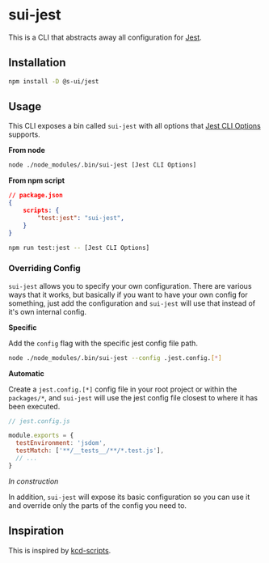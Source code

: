 # sui-jest

This is a CLI that abstracts away all configuration for [Jest](https://jestjs.io/).

## Installation

```sh
npm install -D @s-ui/jest
```

## Usage

This CLI exposes a bin called `sui-jest` with all options that [Jest CLI Options](https://jestjs.io/docs/cli) supports.

**From node**

```sh
node ./node_modules/.bin/sui-jest [Jest CLI Options]
```

**From npm script**

```json
// package.json
{
    scripts: {
        "test:jest": "sui-jest",
    }
}
```
```sh
npm run test:jest -- [Jest CLI Options]
```

### Overriding Config

`sui-jest` allows you to specify your own configuration. There are various ways that it works, but basically if you want to have your own config for something, just add the configuration and `sui-jest` will use that instead of it's own internal config.

**Specific**

Add the `config` flag with the specific jest config file path.

```sh
node ./node_modules/.bin/sui-jest --config .jest.config.[*]
```

**Automatic**

Create a `jest.config.[*]` config file in your root project or within the `packages/*`, and `sui-jest` will use the jest config file closest to where it has been executed.

```js
// jest.config.js

module.exports = {
  testEnvironment: 'jsdom',
  testMatch: ['**/__tests__/**/*.test.js'],
  // ...
}
```

*In construction*

In addition, `sui-jest` will expose its basic configuration so you can use it and override only the parts of the config you need to.


## Inspiration

This is inspired by [kcd-scripts](https://github.com/kentcdodds/kcd-scripts).


